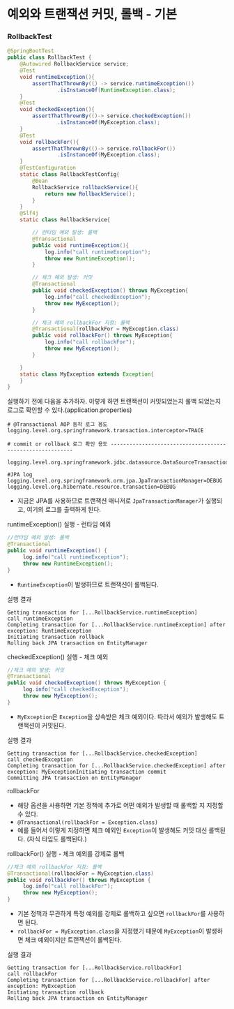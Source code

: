 # 예외와 트랜잭션 커밋, 롤백 - 기본

### RollbackTest

```java
@SpringBootTest
public class RollbackTest {
    @Autowired RollbackService service;
    @Test
    void runtimeException(){
        assertThatThrownBy(() -> service.runtimeException())
                .isInstanceOf(RuntimeException.class);
    }
    @Test
    void checkedException(){
        assertThatThrownBy(()-> service.checkedException())
                .isInstanceOf(MyException.class);
    }
    @Test
    void rollbackFor(){
        assertThatThrownBy(()-> service.rollbackFor())
                .isInstanceOf(MyException.class);
    }
    @TestConfiguration
    static class RollbackTestConfig{
        @Bean
        RollbackService rollbackService(){
            return new RollbackService();
        }
    }
    @Slf4j
    static class RollbackService{

        // 런타임 예외 발생: 롤백
        @Transactional
        public void runtimeException(){
            log.info("call runtimeException");
            throw new RuntimeException();
        }

        // 체크 예외 발생: 커밋
        @Transactional
        public void checkedException() throws MyException{
            log.info("call checkedException");
            throw new MyException();
        }

        // 체크 예외 rollbackFor 지정: 롤백
        @Transactional(rollbackFor = MyException.class)
        public void rollbackFor() throws MyException{
            log.info("call rollbackFor");
            throw new MyException();
        }

    }
    static class MyException extends Exception{
    }
}
```

실행하기 전에 다음을 추가하자. 이렇게 하면 트랜잭션이 커밋되었는지 롤백 되었는지 로그로 확인할 수 있다.(application.properties)
```text
# @Transactional AOP 동작 로그 용도
logging.level.org.springframework.transaction.interceptor=TRACE

# commit or rollback 로그 확인 용도 ----------------------------------------------------------

logging.level.org.springframework.jdbc.datasource.DataSourceTransactionManager=DEBUG

#JPA log
logging.level.org.springframework.orm.jpa.JpaTransactionManager=DEBUG
logging.level.org.hibernate.resource.transaction=DEBUG
```
- 지금은 JPA를 사용하므로 트랜잭션 매니저로 ``JpaTransactionManager``가 실행되고, 여기의 로그를 출력하게 된다.

runtimeException() 실행 - 런타임 예외
```java
//런타임 예외 발생: 롤백
@Transactional
public void runtimeException() {
     log.info("call runtimeException");
     throw new RuntimeException();
}
```
- ``RuntimeException``이 발생하므로 트랜잭션이 롤백된다.

실행 결과
```text
Getting transaction for [...RollbackService.runtimeException]
call runtimeException
Completing transaction for [...RollbackService.runtimeException] after exception: RuntimeException
Initiating transaction rollback
Rolling back JPA transaction on EntityManager
```

checkedException() 실행 - 체크 예외
```java
//체크 예외 발생: 커밋
@Transactional
public void checkedException() throws MyException {
     log.info("call checkedException");
     throw new MyException();
}
```
- ``MyException``은 ``Exception``을 상속받은 체크 예외이다. 따라서 예외가 발생해도 트랜잭션이 커밋된다.

실행 결과
```text
Getting transaction for [...RollbackService.checkedException]
call checkedException
Completing transaction for [...RollbackService.checkedException] after exception: MyExceptionInitiating transaction commit
Committing JPA transaction on EntityManager
```

rollbackFor
- 해당 옵션을 사용하면 기본 정책에 추가로 어떤 예외가 발생할 때 롤백할 지 지정할 수 있다.
- ``@Transactional(rollbackFor = Exception.class)``
- 예를 들어서 이렇게 지정하면 체크 예외인 ``Exception``이 발생해도 커밋 대신 롤백된다. (자식 타입도 롤백된다.)

rollbackFor() 실행 - 체크 예외를 강제로 롤백
```java
//체크 예외 rollbackFor 지정: 롤백
@Transactional(rollbackFor = MyException.class)
public void rollbackFor() throws MyException {
     log.info("call rollbackFor");
     throw new MyException();
}
```
- 기본 정책과 무관하게 특정 예외를 강제로 롤백하고 싶으면 ``rollbackFor``를 사용하면 된다.
- ``rollbackFor = MyException.class``을 지정했기 때문에 ``MyException``이 발생하면 체크 예외이지만
  트랜잭션이 롤백된다.

실행 결과
```text
Getting transaction for [...RollbackService.rollbackFor]
call rollbackFor
Completing transaction for [...RollbackService.rollbackFor] after exception: MyException
Initiating transaction rollback
Rolling back JPA transaction on EntityManager
```
